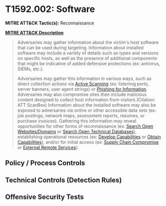# T1592.002: Software
**MITRE ATT&CK Tactic(s):** Reconnaissance

**[MITRE ATT&CK Description](https://attack.mitre.org/techniques/T1592/002)**
<blockquote>Adversaries may gather information about the victim's host software that can be used during targeting. Information about installed software may include a variety of details such as types and versions on specific hosts, as well as the presence of additional components that might be indicative of added defensive protections (ex: antivirus, SIEMs, etc.).

Adversaries may gather this information in various ways, such as direct collection actions via [Active Scanning](https://attack.mitre.org/techniques/T1595) (ex: listening ports, server banners, user agent strings) or [Phishing for Information](https://attack.mitre.org/techniques/T1598). Adversaries may also compromise sites then include malicious content designed to collect host information from visitors.(Citation: ATT ScanBox) Information about the installed software may also be exposed to adversaries via online or other accessible data sets (ex: job postings, network maps, assessment reports, resumes, or purchase invoices). Gathering this information may reveal opportunities for other forms of reconnaissance (ex: [Search Open Websites/Domains](https://attack.mitre.org/techniques/T1593) or [Search Open Technical Databases](https://attack.mitre.org/techniques/T1596)), establishing operational resources (ex: [Develop Capabilities](https://attack.mitre.org/techniques/T1587) or [Obtain Capabilities](https://attack.mitre.org/techniques/T1588)), and/or for initial access (ex: [Supply Chain Compromise](https://attack.mitre.org/techniques/T1195) or [External Remote Services](https://attack.mitre.org/techniques/T1133)).</blockquote>

## Policy / Process Controls
## Technical Controls (Detection Rules)

## Offensive Security Tests
